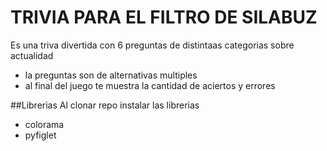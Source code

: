 # TRIVIA  PARA EL FILTRO DE SILABUZ
Es una triva divertida con 6 preguntas de distintaas categorias sobre actualidad 
* la preguntas son de alternativas multiples
* al final del juego te muestra la cantidad de aciertos y errores

##Librerias
Al clonar repo instalar las librerias 
* colorama
* pyfiglet